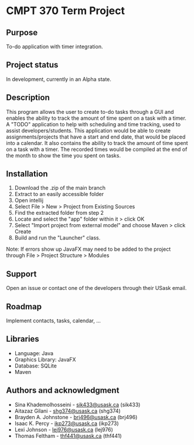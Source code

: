 # CMPT 370 Term Project

## Purpose
To-do application with timer integration. 

## Project status
In development, currently in an Alpha state. 

## Description
This program allows the user to create to-do tasks through a GUI and enables the ability to track the amount of time spent on a task with a timer. A "TODO" application to help with scheduling and time tracking, used to assist developers/students. This application would be able to create assignments/projects that have a start and end date, that would be placed into a calendar. It also contains the ability to track the amount of time spent on a task with a timer. The recorded times would be compiled at the end of the month to show the time you spent on tasks.

## Installation
1. Download the .zip of the main branch
2. Extract to an easily accessible folder
3. Open intellij
4. Select File > New > Project from Existing Sources
5. Find the extracted folder from step 2
6. Locate and select the "app" folder within it > click OK
7. Select "Import project from external model" and choose Maven > click Create
8. Build and run the "Launcher" class. 

Note: If errors show up JavaFX may need to be added to the project through File > Project Structure > Modules 

## Support
Open an issue or contact one of the developers through their USask email. 

## Roadmap
Implement contacts, tasks, calendar, ...

## Libraries
- Language: Java
- Graphics Library: JavaFX
- Database: SQLite
- Maven

## Authors and acknowledgment
- Sina Khademolhosseini - sik433@usask.ca (sik433)
- Aitazaz Gilani - shg374@usask.ca (shg374)
- Brayden A. Johnstone - brj496@usask.ca (brj496)
- Isaac K. Percy - ikp273@usask.ca (ikp273)
- Lexi Johnson - lej976@usask.ca (lej976)
- Thomas Feltham - thf441@usask.ca (thf441)

